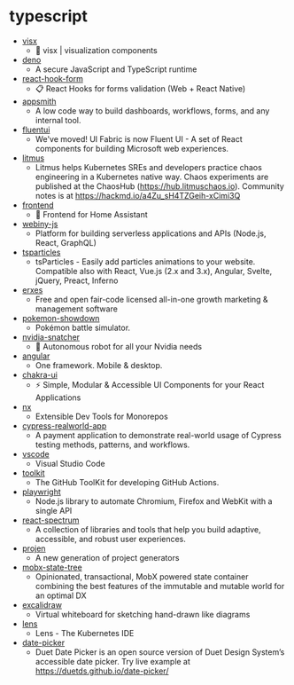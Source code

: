 # typescript
- [visx](https://github.com/airbnb/visx)
  - 🐯 visx | visualization components
- [deno](https://github.com/denoland/deno)
  - A secure JavaScript and TypeScript runtime
- [react-hook-form](https://github.com/react-hook-form/react-hook-form)
  - 📋 React Hooks for forms validation (Web + React Native)
- [appsmith](https://github.com/appsmithorg/appsmith)
  - A low code way to build dashboards, workflows, forms, and any internal tool.
- [fluentui](https://github.com/microsoft/fluentui)
  - We've moved! UI Fabric is now Fluent UI - A set of React components for building Microsoft web experiences.
- [litmus](https://github.com/litmuschaos/litmus)
  - Litmus helps Kubernetes SREs and developers practice chaos engineering in a Kubernetes native way. Chaos experiments are published at the ChaosHub (https://hub.litmuschaos.io). Community notes is at https://hackmd.io/a4Zu_sH4TZGeih-xCimi3Q
- [frontend](https://github.com/home-assistant/frontend)
  - 🍭 Frontend for Home Assistant
- [webiny-js](https://github.com/webiny/webiny-js)
  - Platform for building serverless applications and APIs (Node.js, React, GraphQL)
- [tsparticles](https://github.com/matteobruni/tsparticles)
  - tsParticles - Easily add particles animations to your website. Compatible also with React, Vue.js (2.x and 3.x), Angular, Svelte, jQuery, Preact, Inferno
- [erxes](https://github.com/erxes/erxes)
  - Free and open fair-code licensed all-in-one growth marketing & management software
- [pokemon-showdown](https://github.com/smogon/pokemon-showdown)
  - Pokémon battle simulator.
- [nvidia-snatcher](https://github.com/jef/nvidia-snatcher)
  - 🤖 Autonomous robot for all your Nvidia needs
- [angular](https://github.com/angular/angular)
  - One framework. Mobile & desktop.
- [chakra-ui](https://github.com/chakra-ui/chakra-ui)
  - ⚡️ Simple, Modular & Accessible UI Components for your React Applications
- [nx](https://github.com/nrwl/nx)
  - Extensible Dev Tools for Monorepos
- [cypress-realworld-app](https://github.com/cypress-io/cypress-realworld-app)
  - A payment application to demonstrate real-world usage of Cypress testing methods, patterns, and workflows.
- [vscode](https://github.com/microsoft/vscode)
  - Visual Studio Code
- [toolkit](https://github.com/actions/toolkit)
  - The GitHub ToolKit for developing GitHub Actions.
- [playwright](https://github.com/microsoft/playwright)
  - Node.js library to automate Chromium, Firefox and WebKit with a single API
- [react-spectrum](https://github.com/adobe/react-spectrum)
  - A collection of libraries and tools that help you build adaptive, accessible, and robust user experiences.
- [projen](https://github.com/eladb/projen)
  - A new generation of project generators
- [mobx-state-tree](https://github.com/mobxjs/mobx-state-tree)
  - Opinionated, transactional, MobX powered state container combining the best features of the immutable and mutable world for an optimal DX
- [excalidraw](https://github.com/excalidraw/excalidraw)
  - Virtual whiteboard for sketching hand-drawn like diagrams
- [lens](https://github.com/lensapp/lens)
  - Lens - The Kubernetes IDE
- [date-picker](https://github.com/duetds/date-picker)
  - Duet Date Picker is an open source version of Duet Design System’s accessible date picker. Try live example at https://duetds.github.io/date-picker/
